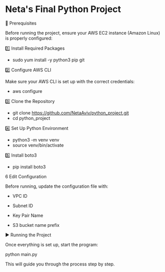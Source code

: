 # Neta's Final Python Project

📌 Prerequisites

Before running the project, ensure your AWS EC2 instance (Amazon Linux) is properly configured:

1️⃣ Install Required Packages

 - sudo yum install -y python3 pip git

2️⃣ Configure AWS CLI

Make sure your AWS CLI is set up with the correct credentials:

 - aws configure

3️⃣ Clone the Repository

 - git clone https://github.com/NetaAviv/python_project.git
 - cd python_project

4️⃣ Set Up Python Environment

 - python3 -m venv venv
 - source venv/bin/activate

5️⃣ Install boto3
 - pip install boto3

6 Edit Configuration

Before running, update the configuration file with:

 - VPC ID

 - Subnet ID

 - Key Pair Name

 - S3 bucket name prefix

▶️ Running the Project

Once everything is set up, start the program:

python main.py

This will guide you through the process step by step.

